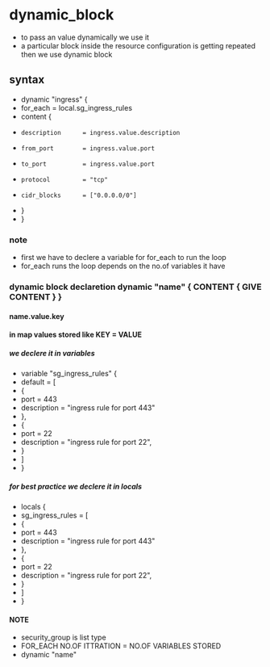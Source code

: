 # dynamic_block
* to pass an value dynamically we use it
* a particular block inside the resource configuration is getting repeated then we use dynamic block

## syntax
* dynamic "ingress" {
* for_each = local.sg_ingress_rules
*   content {
*     description      = ingress.value.description
*     from_port        = ingress.value.port
*     to_port          = ingress.value.port
*     protocol         = "tcp"
*     cidr_blocks      = ["0.0.0.0/0"] 
*   }
*   }

### note 
* first we have to declere a variable for for_each to run the loop
* for_each runs the loop depends on the no.of variables it have
### dynamic block declaretion dynamic "name" { CONTENT { GIVE CONTENT } }
#### name.value.key
#### in map values stored like KEY = VALUE

##### we declere it in variables
* variable "sg_ingress_rules" {
*  default = [
*    {
*    port = 443
*    description = "ingress rule for port 443"
*    },
*    {
*    port = 22
*    description = "ingress rule for port 22",    
*  }
*  ]
* }

##### for best practice we declere it in locals
* locals {
*  sg_ingress_rules = [
*    {
*    port = 443
*    description = "ingress rule for port 443"
*    },
*    {
*    port = 22
*    description = "ingress rule for port 22",    
*  }
*  ]
* }

#### NOTE
* security_group is list type
* FOR_EACH NO.OF ITTRATION = NO.OF VARIABLES STORED
* dynamic "name" 
